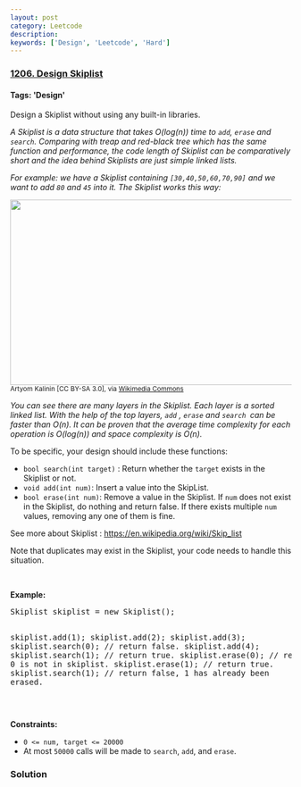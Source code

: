 ```yaml
---
layout: post
category: Leetcode
description: 
keywords: ['Design', 'Leetcode', 'Hard']
---
```

### [1206. Design Skiplist](https://leetcode.com/problems/design-skiplist)

#### Tags: 'Design'

<div class="content__u3I1 question-content__JfgR"><div><p>Design a Skiplist without using any built-in libraries.</p>
<p><em>A Skiplist is a data structure that takes O(log(n)) time to <code>add</code>, <code>erase</code> and <code>search</code>. Comparing with treap and red-black tree which has the same function and performance, the code length of Skiplist can be comparatively short and the idea behind Skiplists are just simple linked lists.</em></p>
<p><em>For example: we have a Skiplist containing <code>[30,40,50,60,70,90]</code> and we want to add <code>80</code> and <code>45</code> into it. The Skiplist works this way:</em></p>
<p><img alt="" src="https://assets.leetcode.com/uploads/2019/09/27/1506_skiplist.gif" style="width: 960px; height: 332px;"/><br/>
<small>Artyom Kalinin [CC BY-SA 3.0], via <a href="https://commons.wikimedia.org/wiki/File:Skip_list_add_element-en.gif" target="_blank" title="Artyom Kalinin [CC BY-SA 3.0 (https://creativecommons.org/licenses/by-sa/3.0)], via Wikimedia Commons">Wikimedia Commons</a></small></p>
<p><em>You can see there are many layers in the Skiplist. Each layer is a sorted linked list. With the help of the top layers, <code>add</code> , <code>erase</code> and <code>search </code>can be faster than O(n). It can be proven that the average time complexity for each operation is O(log(n)) and space complexity is O(n).</em></p>
<p>To be specific, your design should include these functions:</p>
<ul>
<li><code>bool search(int target)</code> : Return whether the <code>target</code> exists in the Skiplist or not.</li>
<li><code>void add(int num)</code>: Insert a value into the SkipList. </li>
<li><code>bool erase(int num)</code>: Remove a value in the Skiplist. If <code>num</code> does not exist in the Skiplist, do nothing and return false. If there exists multiple <code>num</code> values, removing any one of them is fine.</li>
</ul>
<p>See more about Skiplist : <a href="https://en.wikipedia.org/wiki/Skip_list" target="_blank">https://en.wikipedia.org/wiki/Skip_list</a></p>
<p>Note that duplicates may exist in the Skiplist, your code needs to handle this situation.</p>
<p> </p>
<p><b>Example:</b></p>
<pre>Skiplist skiplist = new Skiplist();

skiplist.add(1);
skiplist.add(2);
skiplist.add(3);
skiplist.search(0);   // return false.
skiplist.add(4);
skiplist.search(1);   // return true.
skiplist.erase(0);    // return false, 0 is not in skiplist.
skiplist.erase(1);    // return true.
skiplist.search(1);   // return false, 1 has already been erased.</pre>
<p> </p>
<p><strong>Constraints:</strong></p>
<ul>
<li><code>0 &lt;= num, target &lt;= 20000</code></li>
<li>At most <code>50000</code> calls will be made to <code>search</code>, <code>add</code>, and <code>erase</code>.</li>
</ul></div></div>

### Solution
